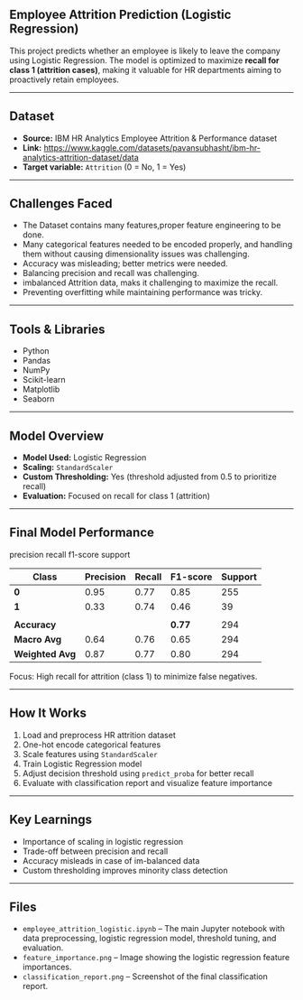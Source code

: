 ## Employee Attrition Prediction (Logistic Regression) ##

This project predicts whether an employee is likely to leave the company using Logistic Regression. The model is optimized to maximize **recall for class 1 (attrition cases)**, making it valuable for HR departments aiming to proactively retain employees.

---

## Dataset

- **Source:** IBM HR Analytics Employee Attrition & Performance dataset
- **Link:** https://www.kaggle.com/datasets/pavansubhasht/ibm-hr-analytics-attrition-dataset/data
- **Target variable:** `Attrition` (0 = No, 1 = Yes)

---

## Challenges Faced
- The Dataset contains many features,proper feature engineering to be done.
- Many categorical features needed to be encoded properly, and handling them without causing dimensionality issues was challenging.
- Accuracy was misleading; better metrics were needed.
- Balancing precision and recall was challenging.
- imbalanced Attrition data, maks it challenging to maximize the recall.
- Preventing overfitting while maintaining performance was tricky.

---

## Tools & Libraries

- Python
- Pandas
- NumPy
- Scikit-learn
- Matplotlib
- Seaborn

---

## Model Overview

- **Model Used:** Logistic Regression  
- **Scaling:** `StandardScaler`  
- **Custom Thresholding:** Yes (threshold adjusted from 0.5 to prioritize recall)  
- **Evaluation:** Focused on recall for class 1 (attrition)

---

## Final Model Performance

precision    recall  f1-score   support

| Class | Precision | Recall | F1-score | Support |
|-------|-----------|--------|----------|---------|
| **0** | 0.95      | 0.77   | 0.85     | 255     |
| **1** | 0.33      | 0.74   | 0.46     | 39      |
|       |           |        |          |         |
| **Accuracy**     |         |          | **0.77** | 294     |
| **Macro Avg**    | 0.64    | 0.76     | 0.65     | 294     |
| **Weighted Avg** | 0.87    | 0.77     | 0.80     | 294     |

Focus: High recall for attrition (class 1) to minimize false negatives.

---

## How It Works

1. Load and preprocess HR attrition dataset
2. One-hot encode categorical features
3. Scale features using `StandardScaler`
4. Train Logistic Regression model
5. Adjust decision threshold using `predict_proba` for better recall
6. Evaluate with classification report and visualize feature importance

---

## Key Learnings

- Importance of scaling in logistic regression
- Trade-off between precision and recall
- Accuracy misleads in case of im-balanced data
- Custom thresholding improves minority class detection

---
## Files
- `employee_attrition_logistic.ipynb` – The main Jupyter notebook with data preprocessing, logistic regression model, threshold tuning, and evaluation.
- `feature_importance.png` – Image showing the logistic regression feature importances.
- `classification_report.png` – Screenshot of the final classification report.

